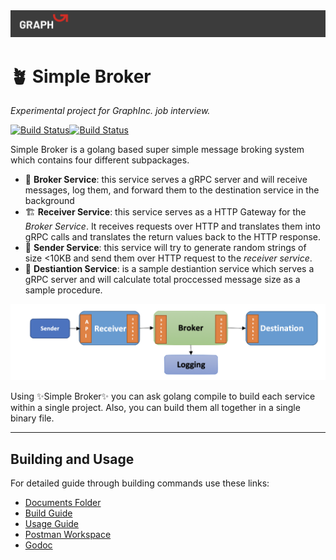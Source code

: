 <img src="./docs/src/graph_header.png" alt="graph_logo"/>

# 🪴 Simple Broker

_Experimental project for GraphInc. job interview._

[![Build Status](https://github.com/SamMHD/simple-broker/workflows/Go%20Build%20and%20Test/badge.svg)](https://github.com/SamMHD/simple-broker/actions)[![Build Status](https://github.com/SamMHD/simple-broker/workflows/Docker%20Image%20CI/badge.svg)](https://github.com/SamMHD/simple-broker/actions)

Simple Broker is a golang based super simple message broking system which contains four different subpackages.

- 🚀 **Broker Service**: this service serves a gRPC server and will receive messages, log them, and forward them to the destination service in the background
- 🏗️ **Receiver Service**: this service serves as a HTTP Gateway for the _Broker Service_. It receives requests over HTTP and translates them into gRPC calls and translates the return values back to the HTTP response.
- 🗿 **Sender Service**: this service will try to generate random strings of size <10KB and send them over HTTP request to the _receiver service_.
- 🏰 **Destiantion Service**: is a sample destiantion service which serves a gRPC server and will calculate total proccessed message size as a sample procedure.

<img src="./docs/src/diagram.png" alt="graph_logo"/>

Using ✨Simple Broker✨ you can ask golang compile to build each service within a single project. Also, you can build them all together in a single binary file.

---

## Building and Usage

For detailed guide through building commands use these links:

- [Documents Folder](https://github.com/SamMHD/simple-broker/tree/main/docs)
- [Build Guide](https://github.com/SamMHD/simple-broker/blob/main/docs/build.md)
- [Usage Guide](https://github.com/SamMHD/simple-broker/blob/main/docs/usage.md)
- [Postman Workspace](https://github.com/SamMHD/simple-broker/blob/main/docs/postman_workspace.md)
- [Godoc](https://github.com/SamMHD/simple-broker/blob/main/docs/godoc.md)
